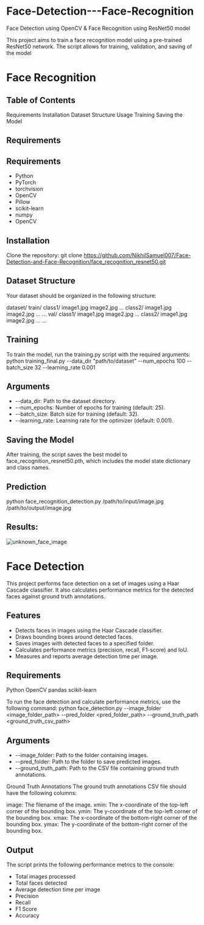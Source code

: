 # Face-Detection---Face-Recognition
Face Detection using OpenCV &amp; Face Recognition using ResNet50 model

This project aims to train a face recognition model using a pre-trained ResNet50 network. The script allows for training, validation, and saving of the model
# Face Recognition
## Table of Contents
  Requirements
  Installation
  Dataset Structure
  Usage
  Training
  Saving the Model

## Requirements
## Requirements

- Python
- PyTorch
- torchvision
- OpenCV
- Pillow
- scikit-learn
- numpy
- OpenCV

## Installation
Clone the repository:
git clone https://github.com/NikhilSamuel007/Face-Detection-and-Face-Recognition/face_recognition_resnet50.git

## Dataset Structure
Your dataset should be organized in the following structure:

dataset/
    train/
        class1/
            image1.jpg
            image2.jpg
            ...
        class2/
            image1.jpg
            image2.jpg
            ...
        ...
    val/
        class1/
            image1.jpg
            image2.jpg
            ...
        class2/
            image1.jpg
            image2.jpg
            ...
        ...

## Training
To train the model, run the training.py script with the required arguments:
python training_final.py --data_dir "path/to/dataset" --num_epochs 100 --batch_size 32 --learning_rate 0.001

## Arguments
- --data_dir: Path to the dataset directory.
- --num_epochs: Number of epochs for training (default: 25).
- --batch_size: Batch size for training (default: 32).
- --learning_rate: Learning rate for the optimizer (default: 0.001).

## Saving the Model
After training, the script saves the best model to face_recognition_resnet50.pth, which includes the model state dictionary and class names.

## Prediction
python face_recognition_detection.py /path/to/input/image.jpg /path/to/output/image.jpg

## Results:
![unknown_face_image](https://github.com/user-attachments/assets/75854126-db15-49b7-b214-89c03c8c6b67)

# Face Detection

This project performs face detection on a set of images using a Haar Cascade classifier. It also calculates performance metrics for the detected faces against ground truth annotations.

## Features
- Detects faces in images using the Haar Cascade classifier.
- Draws bounding boxes around detected faces.
- Saves images with detected faces to a specified folder.
- Calculates performance metrics (precision, recall, F1-score) and IoU.
- Measures and reports average detection time per image.

## Requirements
Python
OpenCV
pandas
scikit-learn

To run the face detection and calculate performance metrics, use the following command:
python face_detection.py --image_folder <image_folder_path> --pred_folder <pred_folder_path> --ground_truth_path <ground_truth_csv_path>

## Arguments
- --image_folder: Path to the folder containing images.
- --pred_folder: Path to the folder to save predicted images.
- --ground_truth_path: Path to the CSV file containing ground truth annotations.

Ground Truth Annotations
The ground truth annotations CSV file should have the following columns:

image: The filename of the image.
xmin: The x-coordinate of the top-left corner of the bounding box.
ymin: The y-coordinate of the top-left corner of the bounding box.
xmax: The x-coordinate of the bottom-right corner of the bounding box.
ymax: The y-coordinate of the bottom-right corner of the bounding box.

## Output
The script prints the following performance metrics to the console:
- Total images processed
- Total faces detected
- Average detection time per image
- Precision
- Recall
- F1 Score
- Accuracy
